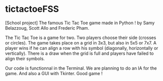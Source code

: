 # tictactoeFSS
[School project] The famous Tic Tac Toe game made in Python ! by Samy Belazzoug, Scott Allo and Frederic Pham.

The Tic Tac Toe is a game for two.
Two players choose their side (crosses or circles).
The game takes place on a grid in 3x3, but also in 5x5 or 7x7.
A player wins if he can align a row with his symbol (diagonally, horizontally or vertically).
There is a draw when the grid is full and players have failed to align their symbols.

Our code is functionnal in the Terminal.
We are planning to do an IA for the game.
And also a GUI with Tkinter.
Good game !
